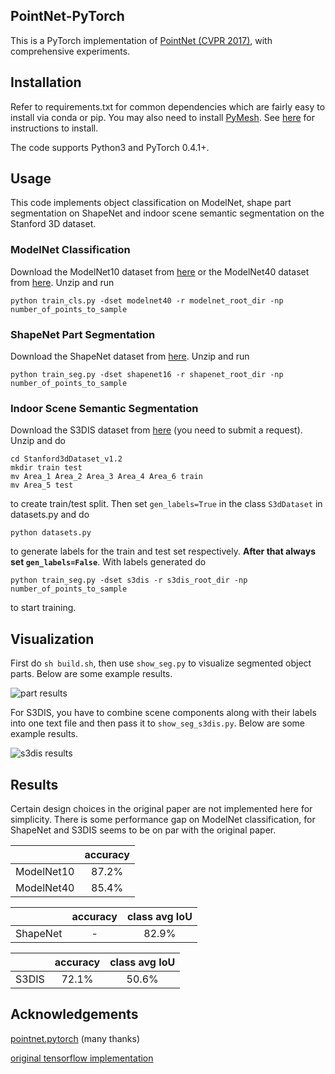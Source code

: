 ## PointNet-PyTorch

This is a PyTorch implementation of [PointNet (CVPR 2017)](https://arxiv.org/abs/1612.00593 "PointNet"), with comprehensive experiments.

## Installation

Refer to requirements.txt for common dependencies which are fairly easy to install via conda or pip. You may also need to install [PyMesh](https://github.com/PyMesh/PyMesh "PyMesh"). See [here](https://github.com/PyMesh/PyMesh#Build) for instructions to install.

The code supports Python3 and PyTorch 0.4.1+.

## Usage

This code implements object classification on ModelNet, shape part segmentation on ShapeNet and indoor scene semantic segmentation on the Stanford 3D dataset.

### ModelNet Classification

Download the ModelNet10 dataset from [here](http://3dvision.princeton.edu/projects/2014/3DShapeNets/ModelNet10.zip) or the ModelNet40 dataset from [here](https://lmb.informatik.uni-freiburg.de/resources/datasets/ORION/modelnet40_manually_aligned.tar). Unzip and run 
```
python train_cls.py -dset modelnet40 -r modelnet_root_dir -np number_of_points_to_sample
```

### ShapeNet Part Segmentation

Download the ShapeNet dataset from [here](https://shapenet.cs.stanford.edu/ericyi/shapenetcore_partanno_segmentation_benchmark_v0.zip). Unzip and run
```
python train_seg.py -dset shapenet16 -r shapenet_root_dir -np number_of_points_to_sample
```

### Indoor Scene Semantic Segmentation

Download the S3DIS dataset from [here](http://buildingparser.stanford.edu/dataset.html#Download) (you need to submit a request). Unzip and do
```
cd Stanford3dDataset_v1.2
mkdir train test
mv Area_1 Area_2 Area_3 Area_4 Area_6 train
mv Area_5 test
```
to create train/test split. Then set ```gen_labels=True``` in the class ```S3dDataset``` in datasets.py and do
```
python datasets.py
``` 
to generate labels for the train and test set respectively. __After that always set ```gen_labels=False```__. With labels generated do
```
python train_seg.py -dset s3dis -r s3dis_root_dir -np number_of_points_to_sample
```
to start training.

## Visualization

First do ```sh build.sh```, then use ```show_seg.py``` to visualize segmented object parts. Below are some example results.

![](https://i.ibb.co/Vppscz6/part.png "part results")

For S3DIS, you have to combine scene components along with their labels into one text file and then pass it to ```show_seg_s3dis.py```. Below are some example results.

![](https://i.ibb.co/m0bvn8w/s3dis.png "s3dis results")

## Results

Certain design choices in the original paper are not implemented here for simplicity. There is some performance gap on ModelNet classification, for ShapeNet and S3DIS seems to be on par with the original paper.

| | accuracy| 
| :------: | :------: |
| ModelNet10 | 87.2% |
| ModelNet40 | 85.4% |

| | accuracy | class avg IoU
| :------: | :------: | :------: |
| ShapeNet | - | 82.9%|

| | accuracy | class avg IoU|
| :------: | :------: | :------: |
| S3DIS | 72.1% | 50.6% |

## Acknowledgements

[pointnet.pytorch](https://github.com/fxia22/pointnet.pytorch) (many thanks)

[original tensorflow implementation](https://github.com/charlesq34/pointnet)



